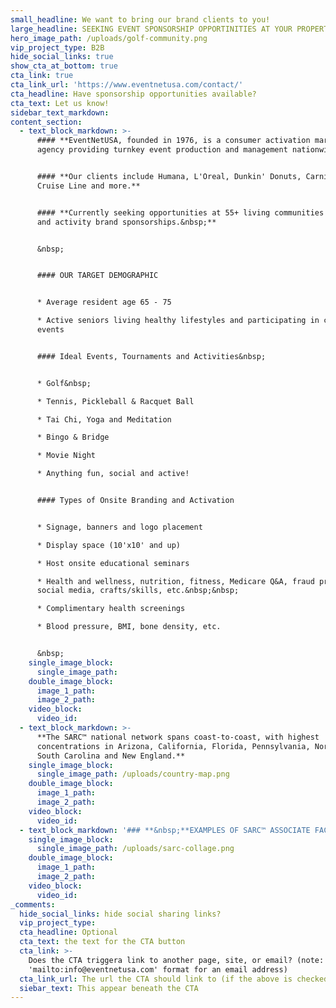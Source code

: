 ```yaml
---
small_headline: We want to bring our brand clients to you!
large_headline: SEEKING EVENT SPONSORSHIP OPPORTINITIES AT YOUR PROPERTY
hero_image_path: /uploads/golf-community.png
vip_project_type: B2B
hide_social_links: true
show_cta_at_bottom: true
cta_link: true
cta_link_url: 'https://www.eventnetusa.com/contact/'
cta_headline: Have sponsorship opportunities available?
cta_text: Let us know!
sidebar_text_markdown:
content_section:
  - text_block_markdown: >-
      #### **EventNetUSA, founded in 1976, is a consumer activation marketing
      agency providing turnkey event production and management nationwide.**


      #### **Our clients include Humana, L'Oreal, Dunkin' Donuts, Carnival
      Cruise Line and more.**


      #### **Currently seeking opportunities at 55+ living communities for event
      and activity brand sponsorships.&nbsp;**


      &nbsp;


      #### OUR TARGET DEMOGRAPHIC


      * Average resident age 65 - 75

      * Active seniors living healthy lifestyles and participating in community
      events


      #### Ideal Events, Tournaments and Activities&nbsp;


      * Golf&nbsp;

      * Tennis, Pickleball & Racquet Ball

      * Tai Chi, Yoga and Meditation

      * Bingo & Bridge

      * Movie Night

      * Anything fun, social and active!


      #### Types of Onsite Branding and Activation


      * Signage, banners and logo placement

      * Display space (10'x10' and up)

      * Host onsite educational seminars

      * Health and wellness, nutrition, fitness, Medicare Q&A, fraud protection,
      social media, crafts/skills, etc.&nbsp;&nbsp;

      * Complimentary health screenings

      * Blood pressure, BMI, bone density, etc.


      &nbsp;
    single_image_block:
      single_image_path:
    double_image_block:
      image_1_path:
      image_2_path:
    video_block:
      video_id:
  - text_block_markdown: >-
      **The SARC™ national network spans coast-to-coast, with highest
      concentrations in Arizona, California, Florida, Pennsylvania, North and
      South Carolina and New England.**
    single_image_block:
      single_image_path: /uploads/country-map.png
    double_image_block:
      image_1_path:
      image_2_path:
    video_block:
      video_id:
  - text_block_markdown: '### **&nbsp;**EXAMPLES OF SARC™ ASSOCIATE FACILITIES&nbsp;'
    single_image_block:
      single_image_path: /uploads/sarc-collage.png
    double_image_block:
      image_1_path:
      image_2_path:
    video_block:
      video_id:
_comments:
  hide_social_links: hide social sharing links?
  vip_project_type:
  cta_headline: Optional
  cta_text: the text for the CTA button
  cta_link: >-
    Does the CTA triggera link to another page, site, or email? (note: use
    'mailto:info@eventnetusa.com' format for an email address)
  cta_link_url: The url the CTA should link to (if the above is checked)
  siebar_text: This appear beneath the CTA
---
```

